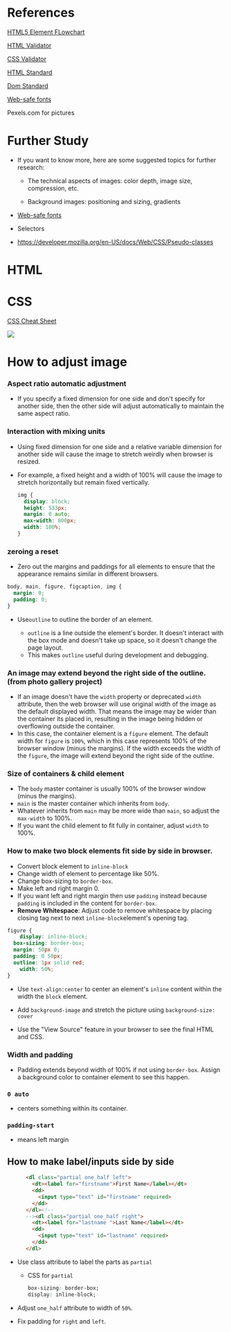 # References

[HTML5 Element FLowchart](..\..\..\..\Downloads\h5d-sectioning-flowchart.pdf) 

[HTML Validator](https://validator.w3.org/#validate_by_input)

[CSS Validator](https://jigsaw.w3.org/css-validator/)

[HTML Standard](https://html.spec.whatwg.org/multipage/)

[Dom Standard](https://dom.spec.whatwg.org/)

[Web-safe fonts](http://web.mit.edu/jmorzins/www/fonts.html) 

Pexels.com for pictures

# Further Study

- If you want to know more, here are some suggested topics for further research:

  - The technical aspects of images: color depth, image size, compression, etc.

  - Background images: positioning and sizing, gradients

- [Web-safe fonts](http://web.mit.edu/jmorzins/www/fonts.html) 

- Selectors

- https://developer.mozilla.org/en-US/docs/Web/CSS/Pseudo-classes

# HTML

# CSS

[CSS Cheat Sheet](https://javaconceptoftheday.com/css-cheat-sheet/)

![](C:\Users\jenny\Downloads\CSS_Cheat_Sheet.webp)

# How to adjust image 

### Aspect ratio automatic adjustment

- If you specify a fixed dimension for one side and don't specify for another side, then the other side will adjust automatically to maintain the same aspect ratio. 

### Interaction with mixing units

- Using fixed dimension for one side and a relative variable dimension for another side will cause the image to stretch weirdly when browser is resized. 

- For example, a fixed height and a width of 100% will cause the image to stretch horizontally but remain fixed vertically. 

  ```css
  img {
    display: block;
    height: 533px;
    margin: 0 auto;
    max-width: 800px;
    width: 100%;
  }
  ```

### **zeroing a reset**

- Zero out the margins and paddings for all elements to ensure that the appearance remains similar in different browsers.

```css
body, main, figure, figcaption, img {
  margin: 0;
  padding: 0;
}
```

- Use`outline` to outline the border of an element. 

  - `outline` is a line outside the element's border. It doesn't interact with the box mode and doesn't take up space, so it doesn't change the page layout.
  - This makes `outline` useful during development and debugging.


### An image may extend beyond the right side of the outline. (from photo gallery project)

- If an image doesn't have the `width` property or deprecated `width` attribute, then the web browser will use original width of the image as the default displayed width. That means the image may be wider than the container its placed in, resulting in the image being hidden or overflowing outside the container.
- In this case, the container element is a `figure` element. The default width for `figure` is `100%`, which in this case represents 100% of the browser window (minus the margins). If the width exceeds the width of the `figure`, the image will extend beyond the right side of the outline.

### Size of containers & child element

- The `body` master container is usually 100% of the browser window (minus the margins).
- `main` is the master container which inherits from `body`. 
- Whatever inherits from `main` may be more wide than `main`, so adjust the `max-width` to 100%. 
- If you want the child element to fit fully in container, adjust `width` to 100%. 

### How to make two block elements fit side by side in browser.

- Convert block element to `inline-block`
- Change width of element to percentage like 50%. 
- Change box-sizing to `border-box`. 
- Make left and right margin 0. 
- If you want left and right margin then use `padding` instead because `padding` is included in the content for `border-box`. 
- **Remove Whitespace**: Adjust code to remove whitespace by placing closing tag next to next `inline-block`element's opening tag.

```css
figure {
	display: inline-block;
  box-sizing: border-box;
  margin: 50px 0;
  padding: 0 50px;
  outline: 1px solid red;
 	width: 50%;
}
```

- Use `text-align:center` to center an element's `inline` content within the width the `block` element.

- Add `background-image` and stretch the picture using `background-size: cover`

- Use the "View Source" feature in your browser to see the final HTML and CSS.

### Width and padding

- Padding extends beyond width of 100% if not using `border-box`. Assign a background color to container element to see this happen.

### `0 auto`

- centers something within its container.

### `padding-start`

- means left margin

## How to make label/inputs side by side

```html
      <dl class="partial one_half left">
        <dt><label for="firstname">First Name</label></dt>
        <dd>
          <input type="text" id="firstname" required>
        </dd>
      </dl><!--
      --><dl class="partial one_half right">
        <dt><label for="lastname ">Last Name</label></dt>
        <dd>
          <input type="text" id="lastname" required>
        </dd>
      </dl>
```

- Use class attribute to label the parts as `partial`

  - CSS for `partial`

    ```css
    box-sizing: border-box;
    display: inline-block;
    ```

- Adjust `one_half` attribute to width of `50%`. 
- Fix padding for `right` and `left`. 

